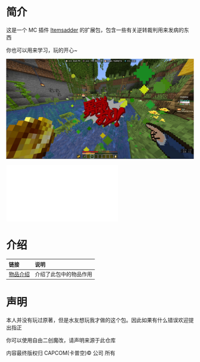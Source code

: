 # 简介

这是一个 MC 插件 [Itemsadder](https://www.spigotmc.org/resources/%E2%9C%A8itemsadder%E2%AD%90emotes-mobs-items-armors-hud-gui-emojis-blocks-wings-hats-liquids.73355/) 的扩展包，包含一些有关逆转裁判用来发病的东西

你也可以用来学习，玩的开心~

![](demo.jpg)

<iframe src='//player.bilibili.com/player.html?bvid=BV15HtyeyEFz&cid=25949768877&p=1&share_source=copy_web' scrolling='no' border='0' frameborder='no' framespacing='0' allowfullscreen='true'></iframe>

# 介绍

| 链接                          |  说明                     |
| :---                          | :---                     |
| [物品介绍](./items.md)        | 介绍了此包中的物品作用      |

# 声明

本人并没有玩过原著，但是水友想玩我才做的这个包。因此如果有什么错误欢迎提出指正

你可以使用自由二创魔改，请声明来源于此仓库

内容最终版权归 CAPCOM(卡普空)© 公司 所有